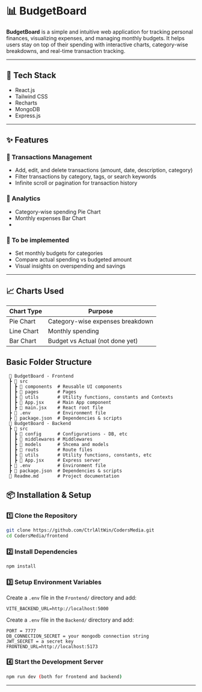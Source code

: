 # 📊 BudgetBoard

**BudgetBoard** is a simple and intuitive web application for tracking personal finances, visualizing expenses, and managing monthly budgets. It helps users stay on top of their spending with interactive charts, category-wise breakdowns, and real-time transaction tracking.

---

## 🚀 Tech Stack

- React.js
- Tailwind CSS
- Recharts
- MongoDB
- Express.js 

---

## ✨ Features

### 🔹 Transactions Management
- Add, edit, and delete transactions (amount, date, description, category)
- Filter transactions by category, tags, or search keywords
- Infinite scroll or pagination for transaction history

### 🔹 Analytics
- Category-wise spending Pie Chart
- Monthly expenses Bar Chart
- 
### 🔹 To be implemented
- Set monthly budgets for categories
- Compare actual spending vs budgeted amount
- Visual insights on overspending and savings

---

## 📈 Charts Used

| Chart Type   | Purpose                                 |
|--------------|-----------------------------------------|
| Pie Chart    | Category-wise expenses breakdown        |
| Line Chart   | Monthly spending                        |
| Bar Chart    | Budget vs Actual (not done yet)         |


## Basic Folder Structure

```plaintext
 📂 BudgetBoard - Frontend
 ┣ 📂 src
 ┃ ┣ 📂 components  # Reusable UI components
 ┃ ┣ 📂 pages       # Pages 
 ┃ ┣ 📂 utils       # Utility functions, constants and Contexts
 ┃ ┣ 📜 App.jsx     # Main App component
 ┃ ┣ 📜 main.jsx    # React root file
 ┣ 📜 .env          # Environment file
 ┣ 📜 package.json  # Dependencies & scripts
 📂 BudgetBoard - Backend
 ┣ 📂 src
 ┃ ┣ 📂 config      # Configurations - DB, etc
 ┃ ┣ 📂 middlewares # Middlewares
 ┃ ┣ 📂 models      # Shcema and models
 ┃ ┣ 📂 routs       # Route files
 ┃ ┣ 📂 utils       # Utility functions, constants, etc
 ┃ ┣ 📜 App.jsx     # Express server
 ┣ 📜 .env          # Environment file
 ┣ 📜 package.json  # Dependencies & scripts
 📜 Readme.md       # Project documentation
```


## 📦 Installation & Setup

### 1️⃣ Clone the Repository

```bash
git clone https://github.com/CtrlAltWin/CodersMedia.git
cd CodersMedia/frontend
```

### 2️⃣ Install Dependencies

```bash
npm install
```

### 3️⃣ Setup Environment Variables  

Create a `.env` file in the `Frontend/` directory and add:

```env
VITE_BACKEND_URL=http://localhost:5000
```

Create a `.env` file in the `Backend/` directory and add:

```env
PORT = 7777
DB_CONNECTION_SECRET = your mongodb connection string
JWT_SECRET = a secret key
FRONTEND_URL=http://localhost:5173
```

### 4️⃣ Start the Development Server

```bash
npm run dev (both for frontend and backend)
```

---
